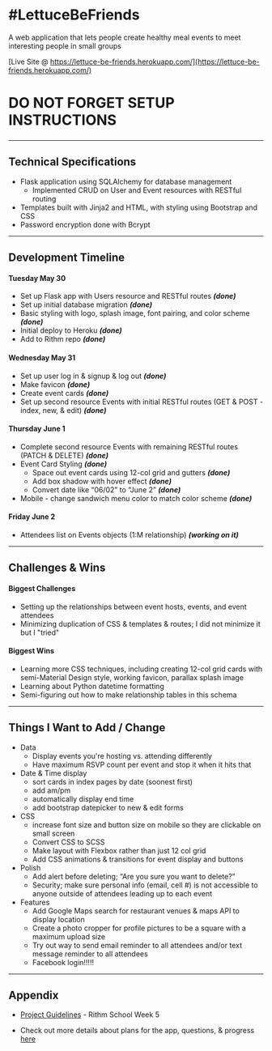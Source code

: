 # #LettuceBeFriends

A web application that lets people create healthy meal events to meet interesting people in small groups

[Live Site @ https://lettuce-be-friends.herokuapp.com/](https://lettuce-be-friends.herokuapp.com/)

###
# DO NOT FORGET SETUP INSTRUCTIONS
###
********

## Technical Specifications

* Flask application using SQLAlchemy for database management
	* Implemented CRUD on User and Event resources with RESTful routing
* Templates built with Jinja2 and HTML, with styling using Bootstrap and CSS
* Password encryption done with Bcrypt

********

## Development Timeline

#### Tuesday May 30

* Set up Flask app with Users resource and RESTful routes **_(done)_**
* Set up initial database migration **_(done)_**
* Basic styling with logo, splash image, font pairing, and color scheme **_(done)_**
* Initial deploy to Heroku **_(done)_**
* Add to Rithm repo **_(done)_**

#### Wednesday May 31

* Set up user log in & signup & log out **_(done)_**
* Make favicon **_(done)_**
* Create event cards **_(done)_**
* Set up second resource Events with initial RESTful routes (GET & POST - index, new, & edit) **_(done)_**

#### Thursday June 1

* Complete second resource Events with remaining RESTful routes (PATCH & DELETE) **_(done)_**
* Event Card Styling **_(done)_**
    * Space out event cards using 12-col grid and gutters **_(done)_**
    * Add box shadow with hover effect **_(done)_**
    * Convert date like “06/02” to “June 2” **_(done)_**
* Mobile - change sandwich menu color to match color scheme **_(done)_**

#### Friday June 2

* Attendees list on Events objects (1:M relationship) **_(working on it)_**

********

## Challenges & Wins

#### Biggest Challenges

* Setting up the relationships between event hosts, events, and event attendees
* Minimizing duplication of CSS & templates & routes; I did not minimize it but I "tried"

#### Biggest Wins

* Learning more CSS techniques, including creating 12-col grid cards with semi-Material Design style, working favicon, parallax splash image
* Learning about Python datetime formatting
* Semi-figuring out how to make relationship tables in this schema

********

## Things I Want to Add / Change

* Data
    * Display events you're hosting vs. attending differently
    * Have maximum RSVP count per event and stop it when it hits that
* Date & Time display
    * sort cards in index pages by date (soonest first)
    * add am/pm
    * automatically display end time
    * add bootstrap datepicker to new & edit forms
* CSS
    * increase font size and button size on mobile so they are clickable on small screen
    * Convert CSS to SCSS
    * Make layout with Flexbox rather than just 12 col grid
    * Add CSS animations & transitions for event display and buttons
* Polish
    * Add alert before deleting; “Are you sure you want to delete?”
    * Security; make sure personal info (email, cell #) is not accessible to anyone outside of attendees leading up to each event
* Features
    * Add Google Maps search for restaurant venues & maps API to display location
    * Create a photo cropper for profile pictures to be a square with a maximum upload size
    * Try out way to send email reminder to all attendees and/or text message reminder to all attendees
    * Facebook login!!!!!

********

## Appendix

* [Project Guidelines](https://github.com/rithmschool/fullstack_project) - Rithm School Week 5

* Check out more details about plans for the app, questions, & progress [here](https://docs.google.com/document/d/1UcY4zTgfRUQolKyFGeEFAckOhiQEANiOMKMgdrafxm4/edit?usp=sharing)
